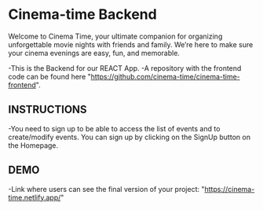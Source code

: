 # Cinema-time Backend

Welcome to Cinema Time, your ultimate companion for organizing unforgettable movie nights with friends and family. We’re here to make sure your cinema evenings are easy, fun, and memorable.


-This is the Backend for our REACT App.
    -A repository with the frontend code can be found here "https://github.com/cinema-time/cinema-time-frontend".


## INSTRUCTIONS

-You need to sign up to be able to access the list of events and to create/modify events. You can sign up by clicking on the SignUp button on the Homepage.

## DEMO

-Link where users can see the final version of your project: "https://cinema-time.netlify.app/"

